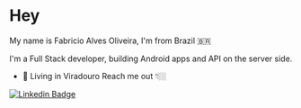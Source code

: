 

# Hey

My name is Fabricio Alves Oliveira, I'm from Brazil 🇧🇷

I'm a Full Stack developer, building Android apps and API on the server side.


-   📍 Living in Viradouro 
Reach me out 👇🏼

[![Linkedin Badge](https://img.shields.io/badge/-LinkedIn-blue?style=flat-square&logo=Linkedin&logoColor=white&link=https://www.linkedin.com/in/fabriciooliveirads/)](https://www.linkedin.com/in/fabriciooliveirads/)
